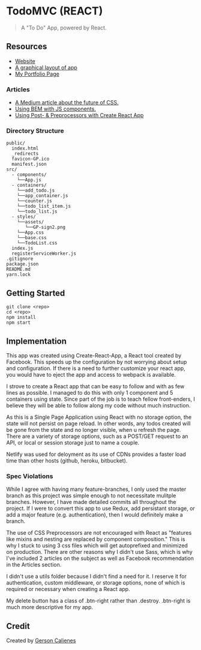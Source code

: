 # TodoMVC (REACT)

> A "To Do" App, powered by React.

## Resources

* [Website](https://hardcore-edison-f028d0.netlify.com/)
* [A graphical layout of app](https://drive.google.com/file/d/1Q2XpSoTxfhIKFrJqk5cpOrouLkuD4oxP/view?usp=sharing)
* [My Portfolio Page](https://gcaliene.github.io/Portfolio/)

### Articles

* [A Medium article about the future of CSS.](https://medium.com/@perezpriego7/css-evolution-from-css-sass-bem-css-modules-to-styled-components-d4c1da3a659b)
* [Using BEM with JS components.](https://medium.com/seek-blog/block-element-modifying-your-javascript-components-d7f99fcab52b)
* [Using Post- & Preprocessors with Create React App](https://github.com/facebook/create-react-app/blob/master/packages/react-scripts/template/README.md#adding-a-stylesheet)

### Directory Structure
```
public/
  index.html
  _redirects
  favicon-GP.ico
  manifest.json
src/
  - components/
    └──App.js
  - containers/
    └──add_todo.js
    └──app_container.js
    └──counter.js
    └──todo_list_item.js
    └──todo_list.js
  - styles/
    └──assets/
       └──GP-sign2.png
    └──App.css
    └──base.css
    └──TodoList.css
  index.js
  registerServiceWorker.js
.gitignore
package.json
README.md
yarn.lock
```

## Getting Started

```
git clone <repo>
cd <repo>
npm install
npm start
```


## Implementation
This app was created using Create-React-App, a React tool created by Facebook. This speeds up the configuration by not worrying about setup and configuration. If there is a need to further customize your react app, you would have to eject the app and access to webpack is available. 

I strove to create a React app that can be easy to follow and with as few lines as possible. I managed to do this with only 1 component and 5 containers using state. Since part of the job is to teach fellow front-enders, I believe they will be able to follow along my code without much instruction.

As this is a Single Page Application using React with no storage option, the state will not persist on page reload. In other words, any todos created will be gone from the state and no longer visible, when u refresh the page. There are a variety of storage options, such as a POST/GET request to an API, or local or session storage just to name a couple.

Netlify was used for deloyment as its use of CDNs provides a faster load time than other hosts (github, heroku, bitbucket).

### Spec Violations
While I agree with having many feature-branches, I only used the master branch as this project was simple enough to not necessitate mulitple branches. However, I have made detailed commits all throughout the project. If I were to convert this app to use Redux, add persistant storage, or add a major feature (e.g. authentication), then I would definitely make a branch. 

The use of CSS Preprocessors are not encouraged with React as "features like mixins and nesting are replaced by component composition." This is why I stuck to using 3 css files which will get autoprefixed and minimized on production. There are other reasons why I didn't use Sass, which is why I've included 2 articles on the subject as well as Facebook recommendation in the Articles section.

I didn't use a utils folder because I didn't find a need for it. I reserve it for authentication, custom middleware, or storage options, none of which is required or necessary when creating a React app.

My delete button has a class of .btn-right rather than .destroy. .btn-right is much more descriptive for my app. 

## Credit

Created by [Gerson Calienes](https://gcaliene.github.io/Portfolio/)
